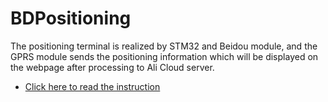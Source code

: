 # BDPositioning
The positioning terminal is realized by STM32 and Beidou module, and the GPRS module sends the positioning information which will be displayed on the webpage after processing to Ali Cloud server.

- [Click here to read the instruction](https://github.com/Wesley273/BDPositioning/blob/c204ae773bcde59c8f8544a8010bf67162d784af/%E5%8C%97%E6%96%97%E5%AE%9A%E4%BD%8D%E5%AF%BC%E8%88%AA%E7%B3%BB%E7%BB%9F%E4%BD%BF%E7%94%A8%E8%AF%B4%E6%98%8E.pdf)
